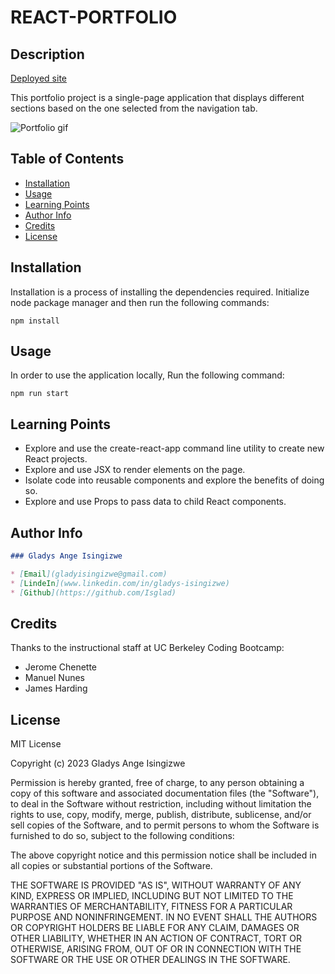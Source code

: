 # REACT-PORTFOLIO

## Description

[Deployed site](https://isglad.github.io/React-Portfolio/#resume)

This portfolio project is a single-page application that displays different sections based on the one selected from the navigation tab.

![Portfolio gif](./src/Resources/images/myPortfolio.gif)

## Table of Contents

- [Installation](#installation)
- [Usage](#Usage)
- [Learning Points](#learning-points)
- [Author Info](#author-info)
- [Credits](#credits)
- [License](#license)

## Installation

Installation is a process of installing the dependencies required. Initialize node package manager and then run the following commands:

```npm install```

## Usage 

In order to use the application locally, Run the following command:

```npm run start```

## Learning Points

- Explore and use the create-react-app command line utility to create new React projects.
- Explore and use JSX to render elements on the page.
- Isolate code into reusable components and explore the benefits of doing so.
- Explore and use Props to pass data to child React components.

## Author Info 

```md
### Gladys Ange Isingizwe 

* [Email](gladyisingizwe@gmail.com)
* [LindeIn](www.linkedin.com/in/gladys-isingizwe)
* [Github](https://github.com/Isglad)
```

## Credits

Thanks to the instructional staff at UC Berkeley Coding Bootcamp:
- Jerome Chenette
- Manuel Nunes
- James Harding

## License

MIT License

Copyright (c) 2023 Gladys Ange Isingizwe

Permission is hereby granted, free of charge, to any person obtaining a copy
of this software and associated documentation files (the "Software"), to deal
in the Software without restriction, including without limitation the rights
to use, copy, modify, merge, publish, distribute, sublicense, and/or sell
copies of the Software, and to permit persons to whom the Software is
furnished to do so, subject to the following conditions:

The above copyright notice and this permission notice shall be included in all
copies or substantial portions of the Software.

THE SOFTWARE IS PROVIDED "AS IS", WITHOUT WARRANTY OF ANY KIND, EXPRESS OR
IMPLIED, INCLUDING BUT NOT LIMITED TO THE WARRANTIES OF MERCHANTABILITY,
FITNESS FOR A PARTICULAR PURPOSE AND NONINFRINGEMENT. IN NO EVENT SHALL THE
AUTHORS OR COPYRIGHT HOLDERS BE LIABLE FOR ANY CLAIM, DAMAGES OR OTHER
LIABILITY, WHETHER IN AN ACTION OF CONTRACT, TORT OR OTHERWISE, ARISING FROM,
OUT OF OR IN CONNECTION WITH THE SOFTWARE OR THE USE OR OTHER DEALINGS IN THE
SOFTWARE.